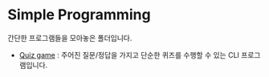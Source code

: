 # Simple Programming

간단한 프로그램들을 모아놓은 폴더입니다.

- [Quiz game](https://github.com/dubini0/progamming_stuff/tree/main/python_intermediate/simple_programming/quiz_game) : 주어진 질문/정답을 가지고 단순한 퀴즈를 수행할 수 있는 CLI 프로그램입니다.
